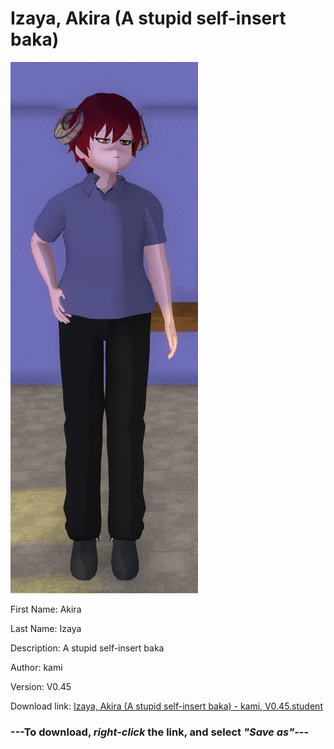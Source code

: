 # Izaya, Akira (A stupid self-insert baka)

<img src = "https://raw.githubusercontent.com/Arbiter1223/Daigaku-Gurashi-Custom-Students/master/Students/Files/Izaya%2C%20Akira%20(A%20stupid%20self-insert%20baka).png">

First Name: Akira

Last Name: Izaya

Description: A stupid self-insert baka

Author: kami

Version: V0.45

Download link: <a href="https://raw.githubusercontent.com/Arbiter1223/Daigaku-Gurashi-Custom-Students/master/Students/Files/Izaya%2C%20Akira%20(A%20stupid%20self-insert%20baka)%20-%20kami%2C%20V0.45.student">Izaya, Akira (A stupid self-insert baka) - kami, V0.45.student</a>

### ---**To download, _right-click_ the link, and select _"Save as"_**---
